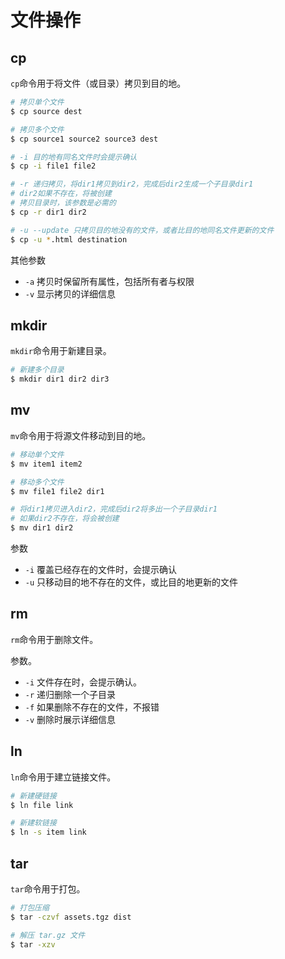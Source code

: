 # 文件操作

## cp

`cp`命令用于将文件（或目录）拷贝到目的地。

```bash
# 拷贝单个文件
$ cp source dest

# 拷贝多个文件
$ cp source1 source2 source3 dest

# -i 目的地有同名文件时会提示确认
$ cp -i file1 file2

# -r 递归拷贝，将dir1拷贝到dir2，完成后dir2生成一个子目录dir1
# dir2如果不存在，将被创建
# 拷贝目录时，该参数是必需的
$ cp -r dir1 dir2

# -u --update 只拷贝目的地没有的文件，或者比目的地同名文件更新的文件
$ cp -u *.html destination
```

其他参数

- `-a` 拷贝时保留所有属性，包括所有者与权限
- `-v` 显示拷贝的详细信息

## mkdir

`mkdir`命令用于新建目录。

```bash
# 新建多个目录
$ mkdir dir1 dir2 dir3
```

## mv

`mv`命令用于将源文件移动到目的地。

```bash
# 移动单个文件
$ mv item1 item2

# 移动多个文件
$ mv file1 file2 dir1

# 将dir1拷贝进入dir2，完成后dir2将多出一个子目录dir1
# 如果dir2不存在，将会被创建
$ mv dir1 dir2
```

参数

- `-i` 覆盖已经存在的文件时，会提示确认
- `-u` 只移动目的地不存在的文件，或比目的地更新的文件

## rm

`rm`命令用于删除文件。

参数。

- `-i` 文件存在时，会提示确认。
- `-r` 递归删除一个子目录
- `-f` 如果删除不存在的文件，不报错
- `-v` 删除时展示详细信息

## ln

`ln`命令用于建立链接文件。

```bash
# 新建硬链接
$ ln file link

# 新建软链接
$ ln -s item link
```

## tar

`tar`命令用于打包。

```bash
# 打包压缩
$ tar -czvf assets.tgz dist

# 解压 tar.gz 文件
$ tar -xzv
```
